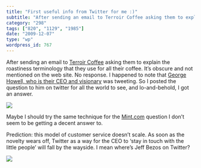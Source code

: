 ```yaml
---
title: "First useful info from Twitter for me :)"
subtitle: "After sending an email to Terroir Coffee asking them to explain the..."
category: "298"
tags: ["820", "1129", "1985"]
date: "2009-12-07"
type: "wp"
wordpress_id: 767
---
```

After sending an email to [Terroir Coffee](http://www.terroircoffee.com/) asking them to explain the roastiness terminology that they use for all their coffee. It’s obscure and not mentioned on the web site. No response. 
I happened to note that [George Howell, who is their CEO and visionary](http://www.examiner.com/examiner/x-13642-Coffee-Examiner%7Ey2009m6d18-George-Howell-and-the-Cup-of-Excellence) was tweeting. So I posted the question to him on twitter for all the world to see, and lo-and-behold, I got an answer. 

![](https://i0.wp.com/s3.media.squarespace.com/production/1075723/12829350/wp-content/uploads/2009/12/screen-shot-2009-12-07-at-42926-pm.png?w=584)

Maybe I should try the same technique for the [Mint.com](http://www.mint.com) question I don’t seem to be getting a decent answer to.

Prediction: this model of customer service doesn’t scale. As soon as the novelty wears off, Twitter as a way for the CEO to ‘stay in touch with the little people’ will fall by the wayside. I mean where’s Jeff Bezos on Twitter?

![](https://i0.wp.com/img.zemanta.com/pixy.gif?w=584)